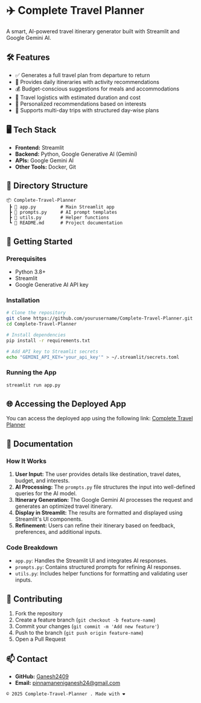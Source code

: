 # ✈️ Complete Travel Planner

A smart, AI-powered travel itinerary generator built with Streamlit and Google Gemini AI.

## 🛠️ Features
- ✅ Generates a full travel plan from departure to return
- 🏨 Provides daily itineraries with activity recommendations
- 💰 Budget-conscious suggestions for meals and accommodations
- 🛫 Travel logistics with estimated duration and cost
- 🎯 Personalized recommendations based on interests
- 📅 Supports multi-day trips with structured day-wise plans

## 🖥️ Tech Stack
- **Frontend:** Streamlit
- **Backend:** Python, Google Generative AI (Gemini)
- **APIs:** Google Gemini AI
- **Other Tools:** Docker, Git

## 📁 Directory Structure
```
📦 Complete-Travel-Planner
 ┣ 📜 app.py         # Main Streamlit app
 ┣ 📜 prompts.py     # AI prompt templates
 ┣ 📜 utils.py       # Helper functions
 ┗ 📜 README.md      # Project documentation
```

## 🚀 Getting Started

### Prerequisites
- Python 3.8+
- Streamlit
- Google Generative AI API key

### Installation
```bash
# Clone the repository
git clone https://github.com/yourusername/Complete-Travel-Planner.git
cd Complete-Travel-Planner

# Install dependencies
pip install -r requirements.txt

# Add API key to Streamlit secrets
echo "GEMINI_API_KEY='your_api_key'" > ~/.streamlit/secrets.toml
```

### Running the App
```bash
streamlit run app.py
```

## 🌐 Accessing the Deployed App
You can access the deployed app using the following link:
[Complete Travel Planner](https://complete-travel-planner-gemini.streamlit.app/)

## 📖 Documentation

### How It Works
1. **User Input:** The user provides details like destination, travel dates, budget, and interests.
2. **AI Processing:** The `prompts.py` file structures the input into well-defined queries for the AI model.
3. **Itinerary Generation:** The Google Gemini AI processes the request and generates an optimized travel itinerary.
4. **Display in Streamlit:** The results are formatted and displayed using Streamlit's UI components.
5. **Refinement:** Users can refine their itinerary based on feedback, preferences, and additional inputs.

### Code Breakdown
- `app.py`: Handles the Streamlit UI and integrates AI responses.
- `prompts.py`: Contains structured prompts for refining AI responses.
- `utils.py`: Includes helper functions for formatting and validating user inputs.

## 🤝 Contributing
1. Fork the repository
2. Create a feature branch (`git checkout -b feature-name`)
3. Commit your changes (`git commit -m 'Add new feature'`)
4. Push to the branch (`git push origin feature-name`)
5. Open a Pull Request

## 📫 Contact
- **GitHub:** [Ganesh2409](https://github.com/Ganesh2409)
- **Email:** pinnamaneniganesh24@gmail.com
 ```
© 2025 Complete-Travel-Planner . Made with ❤️

